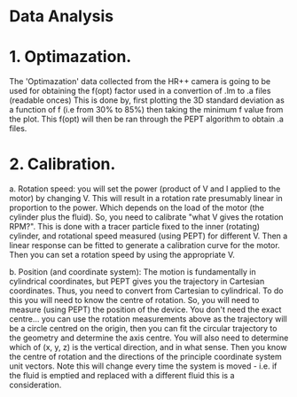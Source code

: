 # Data Analysis
# 1. Optimazation.
The 'Optimazation' data collected from the HR++ camera is going to be used for obtaining the f(opt) factor used in a convertion of .lm to .a files (readable onces)
This is done by, first plotting the 3D standard deviation as a function of f (i.e from 30% to 85%) then taking the minimum f value from the plot.
This f(opt) will then be ran through the PEPT algorithm to obtain .a files.
# 2. Calibration.
a. Rotation speed: you will set the power (product of V and I applied to the motor) by changing V. This will result in a rotation rate presumably linear in proportion to the power. Which depends on the load of the motor (the cylinder plus the fluid). So, you need to calibrate "what V gives the rotation RPM?". This is done with a tracer particle fixed to the inner (rotating) cylinder, and rotational speed measured (using PEPT) for different V. Then a linear response can be fitted to generate a calibration curve for the motor. Then you can set a rotation speed by using the appropriate V.

b. Position (and coordinate system): The motion is fundamentally in cylindrical coordinates, but PEPT gives you the trajectory in Cartesian coordinates. Thus, you need to convert from Cartesian to cylindrical. To do this you will need to know the centre of rotation. So, you will need to measure (using PEPT) the position of the device. You don't need the exact centre... you can use the rotation measurements above as the trajectory will be a circle centred on the origin, then you can fit the circular trajectory to the geometry and determine the axis centre. You will also need to determine which of (x, y, z) is the vertical direction, and in what sense.  Then you know the centre of rotation and the directions of the principle coordinate system unit vectors. Note this will change every time the system is moved - i.e. if the fluid is emptied and replaced with a different fluid this is a consideration. 

